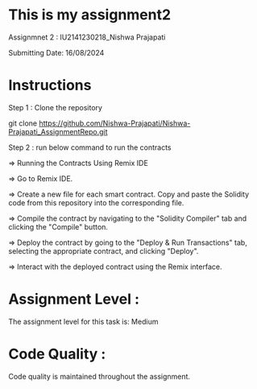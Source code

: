 # This is my assignment2

Assignmnet 2 : IU2141230218_Nishwa Prajapati

Submitting Date: 16/08/2024

# Instructions

Step 1 : Clone the repository

git clone https://github.com/Nishwa-Prajapati/Nishwa-Prajapati_AssignmentRepo.git

Step 2 : run below command to run the contracts

=> Running the Contracts Using Remix IDE

=> Go to Remix IDE.

=> Create a new file for each smart contract. Copy and paste the Solidity code from this repository into the corresponding file.

=> Compile the contract by navigating to the "Solidity Compiler" tab and clicking the "Compile" button.

=> Deploy the contract by going to the "Deploy & Run Transactions" tab, selecting the appropriate contract, and clicking "Deploy".

=> Interact with the deployed contract using the Remix interface.

# Assignment Level :
The assignment level for this task is: Medium

# Code Quality :
Code quality is maintained throughout the assignment.
